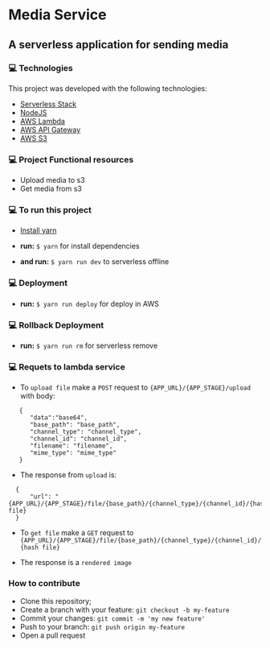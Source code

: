 # Media Service

## A serverless application for sending media


### 💻 Technologies

This project was developed with the following technologies:

- [Serverless Stack](https://serverless.com/)
- [NodeJS](https://nodejs.org/en/)
- [AWS Lambda](https://aws.amazon.com/lambda/?nc1=h_ls)
- [AWS API Gateway](https://aws.amazon.com/api-gateway/?nc1=h_ls)
- [AWS S3](https://aws.amazon.com/s3/)


### 💻 Project Functional resources
* Upload media to s3
* Get media from s3


### 💻 To run this project

* [Install yarn](https://classic.yarnpkg.com/en/docs/install)

* **run:** `$ yarn` for install dependencies

* **and run:** `$ yarn run dev` to serverless offline


### 💻 Deployment

* **run:** `$ yarn run deploy` for deploy in AWS


### 💻 Rollback Deployment

* **run:** `$ yarn run rm` for serverless remove


### 💻 Requets to lambda service

* To `upload file` make a `POST` request to `{APP_URL}/{APP_STAGE}/upload` with body:

 ```
	{
       "data":"base64",
       "base_path": "base_path",
       "channel_type": "channel_type",
       "channel_id": "channel_id",
       "filename": "filename",
       "mime_type": "mime_type"
    }
 ```

* The response from `upload` is:

 ```
   {
       "url": "{APP_URL}/{APP_STAGE}/file/{base_path}/{channel_type}/{channel_id}/{hash file}
   }
 ```

 
 * To `get file` make a `GET` request to `{APP_URL}/{APP_STAGE}/file/{base_path}/{channel_type}/{channel_id}/{hash file}`
 
 * The response is a `rendered image`
 

### How to contribute

- Clone this repository;
- Create a branch with your feature: `git checkout -b my-feature`
- Commit your changes: `git commit -m 'my new feature'`
- Push to your branch: `git push origin my-feature`
- Open a pull request
